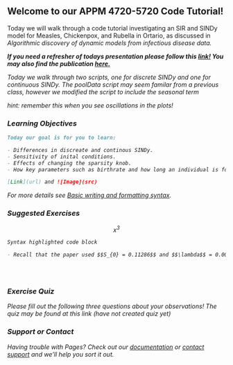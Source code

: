 ## Welcome to our APPM 4720-5720 Code Tutorial!

Today we will walk through a code tutorial investigating an SIR and SINDy model for Measles, Chickenpox, and Rubella in Ortario, as discussed in <em>Algorithmic discovery of dynamic models from infectious disease data. <em>

**If you need a refresher of todays presentation please follow this [link!](https://docs.google.com/presentation/d/1GRg98F1XywcRTaKcQUPaYT0xAZytR4CvTtMcDWtW5C8/edit?usp=sharing) You may also find the publication [here.](https://doi.org/10.1038/s41598-020-63877-w)**

  Today we walk through two scripts, one for discrete SINDy and one for continuous SINDy. The poolData script may seem familar from a previous class, however we modified the script to include the seasonal term 
   
hint: remember this when you see oscillations in the plots!

### Learning Objectives
  

```markdown
Today our goal is for you to learn:

- Differences in discreate and continous SINDy.
- Sensitivity of inital conditions. 
- Effects of changing the sparsity knob.
- How key parameters such as birthrate and how long an individual is for, impact the overall results.

[Link](url) and ![Image](src)
```

For more details see [Basic writing and formatting syntax](https://docs.github.com/en/github/writing-on-github/getting-started-with-writing-and-formatting-on-github/basic-writing-and-formatting-syntax).
   
### Suggested Exercises
  $$x^{3}$$
   
```markdown
Syntax highlighted code block

- Recall that the paper used $$S_{0} = 0.11286$$ and $$\lambda$$ = 0.00517$$, provided in code file x in line y. Change these values and observe the difference.


   
```

### Exercise Quiz
   Please fill out the following three questions about your observations!
   The quiz may be found at this link (have not created quiz yet)
   
   
   
   
### Support or Contact

Having trouble with Pages? Check out our [documentation](https://docs.github.com/categories/github-pages-basics/) or [contact support](https://support.github.com/contact) and we’ll help you sort it out.
